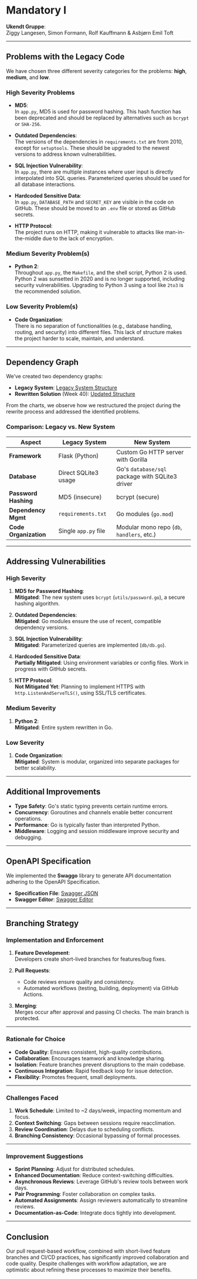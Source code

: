 # Mandatory I

**Ukendt Gruppe**:  
Ziggy Langesen, Simon Formann, Rolf Kauffmann & Asbjørn Emil Toft

---

## Problems with the Legacy Code

We have chosen three different severity categories for the problems: **high**, **medium**, and **low**.

### High Severity Problems

- **MD5**:  
  In `app.py`, MD5 is used for password hashing. This hash function has been deprecated and should be replaced by alternatives such as `bcrypt` or `SHA-256`.

- **Outdated Dependencies**:  
  The versions of the dependencies in `requirements.txt` are from 2010, except for `setuptools`. These should be upgraded to the newest versions to address known vulnerabilities.

- **SQL Injection Vulnerability**:  
  In `app.py`, there are multiple instances where user input is directly interpolated into SQL queries. Parameterized queries should be used for all database interactions.

- **Hardcoded Sensitive Data**:  
  In `app.py`, `DATABASE_PATH` and `SECRET_KEY` are visible in the code on GitHub. These should be moved to an `.env` file or stored as GitHub secrets.

- **HTTP Protocol**:  
  The project runs on HTTP, making it vulnerable to attacks like man-in-the-middle due to the lack of encryption.

### Medium Severity Problem(s)

- **Python 2**:  
  Throughout `app.py`, the `Makefile`, and the shell script, Python 2 is used. Python 2 was sunsetted in 2020 and is no longer supported, including security vulnerabilities. Upgrading to Python 3 using a tool like `2to3` is the recommended solution.

### Low Severity Problem(s)

- **Code Organization**:  
  There is no separation of functionalities (e.g., database handling, routing, and security) into different files. This lack of structure makes the project harder to scale, maintain, and understand.

---

## Dependency Graph

We’ve created two dependency graphs:  
- **Legacy System**: [Legacy System Structure](https://github.com/ukendt-gruppe/whoKnows/blob/main/docs/PROJECT_STRUCTURE_LEGACY.png)  
- **Rewritten Solution** (Week 40): [Updated Structure](https://github.com/ukendt-gruppe/whoKnows/blob/main/docs/PROJECT_STRUCTURE.md)

From the charts, we observe how we restructured the project during the rewrite process and addressed the identified problems.

### Comparison: Legacy vs. New System

| Aspect                | Legacy System           | New System                                      |
|-----------------------|-------------------------|------------------------------------------------|
| **Framework**         | Flask (Python)         | Custom Go HTTP server with Gorilla             |
| **Database**          | Direct SQLite3 usage   | Go's `database/sql` package with SQLite3 driver|
| **Password Hashing**  | MD5 (insecure)         | bcrypt (secure)                                |
| **Dependency Mgmt**   | `requirements.txt`     | Go modules (`go.mod`)                          |
| **Code Organization** | Single `app.py` file   | Modular mono repo (`db`, `handlers`, etc.)     |

---

## Addressing Vulnerabilities

### High Severity

1. **MD5 for Password Hashing**:  
   **Mitigated**: The new system uses `bcrypt` (`utils/password.go`), a secure hashing algorithm.

2. **Outdated Dependencies**:  
   **Mitigated**: Go modules ensure the use of recent, compatible dependency versions.

3. **SQL Injection Vulnerability**:  
   **Mitigated**: Parameterized queries are implemented (`db/db.go`).

4. **Hardcoded Sensitive Data**:  
   **Partially Mitigated**: Using environment variables or config files. Work in progress with GitHub secrets.

5. **HTTP Protocol**:  
   **Not Mitigated Yet**: Planning to implement HTTPS with `http.ListenAndServeTLS()`, using SSL/TLS certificates.

### Medium Severity

1. **Python 2**:  
   **Mitigated**: Entire system rewritten in Go.

### Low Severity

1. **Code Organization**:  
   **Mitigated**: System is modular, organized into separate packages for better scalability.

---

## Additional Improvements

- **Type Safety**: Go's static typing prevents certain runtime errors.
- **Concurrency**: Goroutines and channels enable better concurrent operations.
- **Performance**: Go is typically faster than interpreted Python.
- **Middleware**: Logging and session middleware improve security and debugging.

---

## OpenAPI Specification

We implemented the **Swaggo** library to generate API documentation adhering to the OpenAPI Specification.

- **Specification File**: [Swagger JSON](https://github.com/ukendt-gruppe/whoKnows/blob/CreateOpenAPI/src/backend/docs/swagger.json)  
- **Swagger Editor**: [Swagger Editor](https://editor-next.swagger.io/)

---

## Branching Strategy

### Implementation and Enforcement

1. **Feature Development**:  
   Developers create short-lived branches for features/bug fixes.

2. **Pull Requests**:  
   - Code reviews ensure quality and consistency.  
   - Automated workflows (testing, building, deployment) via GitHub Actions.

3. **Merging**:  
   Merges occur after approval and passing CI checks. The main branch is protected.

---

### Rationale for Choice

- **Code Quality**: Ensures consistent, high-quality contributions.
- **Collaboration**: Encourages teamwork and knowledge sharing.
- **Isolation**: Feature branches prevent disruptions to the main codebase.
- **Continuous Integration**: Rapid feedback loop for issue detection.
- **Flexibility**: Promotes frequent, small deployments.

---

### Challenges Faced

1. **Work Schedule**: Limited to ~2 days/week, impacting momentum and focus.  
2. **Context Switching**: Gaps between sessions require reacclimation.  
3. **Review Coordination**: Delays due to scheduling conflicts.  
4. **Branching Consistency**: Occasional bypassing of formal processes.

---

### Improvement Suggestions

- **Sprint Planning**: Adjust for distributed schedules.  
- **Enhanced Documentation**: Reduce context-switching difficulties.  
- **Asynchronous Reviews**: Leverage GitHub's review tools between work days.  
- **Pair Programming**: Foster collaboration on complex tasks.  
- **Automated Assignments**: Assign reviewers automatically to streamline reviews.  
- **Documentation-as-Code**: Integrate docs tightly into development.  

---

## Conclusion

Our pull request-based workflow, combined with short-lived feature branches and CI/CD practices, has significantly improved collaboration and code quality. Despite challenges with workflow adaptation, we are optimistic about refining these processes to maximize their benefits.
